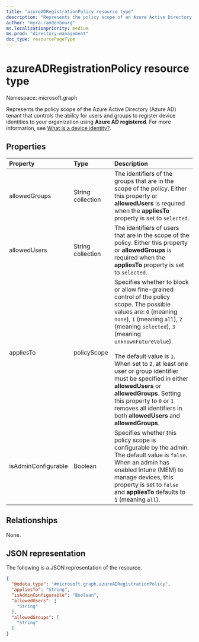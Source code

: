 ```yaml
---
title: "azureADRegistrationPolicy resource type"
description: "Represents the policy scope of an Azure Active Directory tenant that controls device registration using Azure AD registered."
author: "myra-ramdenbourg"
ms.localizationpriority: medium
ms.prod: "directory-management"
doc_type: resourcePageType
---
```

# azureADRegistrationPolicy resource type

Namespace: microsoft.graph

Represents the policy scope of the Azure Active Directory (Azure AD) tenant that controls the ability for users and groups to register device identities to your organization using **Azure AD registered**. For more information, see [What is a device identity?](/azure/active-directory/devices/overview).

## Properties

|Property|Type|Description|
|:---|:---|:---|
|allowedGroups|String collection| The identifiers of the groups that are in the scope of the policy. Either this property or **allowedUsers** is required when the **appliesTo** property is set to `selected`. |
|allowedUsers|String collection| The identifiers of users that are in the scope of the policy. Either this property or **allowedGroups** is required when the **appliesTo** property is set to `selected`. |
|appliesTo|policyScope|Specifies whether to block or allow fine-grained control of the policy scope. The possible values are: `0` (meaning `none`), `1` (meaning `all`), `2` (meaning `selected`), `3` (meaning `unknownFutureValue`). <br/><br/>The default value is `1`. When set to `2`, at least one user or group identifier must be specified in either **allowedUsers** or **allowedGroups**.  Setting this property to `0` or `1` removes all identifiers in both **allowedUsers** and **allowedGroups**.|
|isAdminConfigurable|Boolean|Specifies whether this policy scope is configurable by the admin. The default value is `false`. When an admin has enabled Intune (MEM) to manage devices, this property is set to `false` and **appliesTo** defaults to `1` (meaning `all`). |

## Relationships

None.

## JSON representation

The following is a JSON representation of the resource.
<!-- {
  "blockType": "resource",
  "@odata.type": "microsoft.graph.azureADRegistrationPolicy"
}
-->
``` json
{
  "@odata.type": "#microsoft.graph.azureADRegistrationPolicy",
  "appliesTo": "String",
  "isAdminConfigurable": "Boolean",
  "allowedUsers": [
    "String"
  ],
  "allowedGroups": [
    "String"
  ]
}
```
